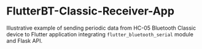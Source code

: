 # FlutterBT-Classic-Receiver-App

Illustrative example of sending periodic data from HC-05 Bluetooth Classic device to Flutter application integrating `flutter_bluetooth_serial` module and Flask API.
